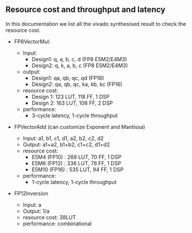 ## Resource cost and throughput and latency

In this documentation we list all the vivado synthesised result to check the resource cost.

* FP8VectorMul:
    * Input:
        * Design1: q, a, b, c, d (FP8 E5M2/E4M3)
        * Design2: q, k, a, b, c (FP8 E5M2/E4M3)
    * output:
        * Design1: qa, qb, qc, qd (FP16)
        * Design2: qa, qb, qc, ka, kb, kc (FP16)
    * resource cost:
        * Design 1: 123 LUT, 118 FF, 1 DSP
        * Design 2: 163 LUT, 108 FF, 2 DSP
    * performance:
        * 3-cycle latency, 1-cycle throughput

* FPVectorAdd (can customize Exponent and Mantissa)
    * Input: a1, b1, c1, d1, a2, b2, c2, d2
    * Output: a1+a2, b1+b2, c1+c2, d1+d2
    * resource cost:
        * E5M4 (FP10) : 269 LUT, 70 FF, 1 DSP
        * E5M6 (FP12) : 336 LUT, 78 FF, 1 DSP
        * E5M10 (FP16) : 535 LUT, 94 FF, 1 DSP
    * performance:
        * 1-cycle latency, 1-cycle throughput

* FP12Inversion
    * Input: a
    * Output: 1/a
    * resource cost: 38LUT
    * performance: combinational